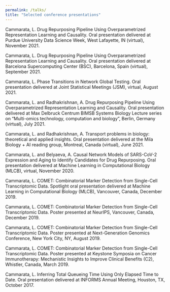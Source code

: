 ```yaml
---
permalink: /talks/
title: "Selected conference presentations"
---
```


Cammarata, L. Drug Repurposing Pipeline Using Overparametrized Representation Learning and Causality. Oral presentation delivered at Purdue University Data Science Week, West Lafayette, IN (virtual), November 2021.

Cammarata, L. Drug Repurposing Pipeline Using Overparametrized Representation Learning and Causality. Oral presentation delivered at Barcelona Supercomputing Center (BSC), Barcelona, Spain (virtual), September 2021.

Cammarata, L. Phase Transitions in Network Global Testing. Oral presentation delivered at Joint Statistical Meetings (JSM), virtual, August 2021.

Cammarata, L. and Radhakrishnan, A. Drug Repurposing Pipeline Using Overparametrized Representation Learning and Causality. Oral presentation delivered at Max Delbruck Centrum BIMSB Systems Biology Lecture series on “Multi-omics technology, computation and biology”, Berlin, Germany (virtual), July 2021.

Cammarata, L. and Radhakrishnan, A. Transport problems in biology: theoretical and applied insights. Oral presentation delivered at the Mila Biology + AI reading group, Montreal, Canada (virtual), June 2021.

Cammarata, L. and Belyaeva, A. Causal Network Models of SARS-CoV-2 Expression and Aging to Identify Candidates for Drug Repurposing. Oral presentation delivered at Machine Learning in Computational Biology (MLCB), virtual, November 2020.

Cammarata, L. COMET: Combinatorial Marker Detection from Single-Cell Transcriptomic Data. Spotlight oral presentation delivered at Machine Learning in Computational Biology (MLCB), Vancouver, Canada, December 2019.

Cammarata, L. COMET: Combinatorial Marker Detection from Single-Cell Transcriptomic Data. Poster presented at NeurIPS, Vancouver, Canada, December 2019.

Cammarata, L. COMET: Combinatorial Marker Detection from Single-Cell Transcriptomic Data. Poster presented at Next-Generation Genomics Conference, New York City, NY, August 2019.

Cammarata, L. COMET: Combinatorial Marker Detection from Single-Cell Transcriptomic Data. Poster presented at Keystone Symposia on Cancer Immunotherapy: Mechanistic Insights to Improve Clinical Benefits (C2), Whistler, Canada, March 2019.

Cammarata, L. Inferring Total Queueing Time Using Only Elapsed Time to Date. Oral presentation delivered at INFORMS Annual Meeting, Houston, TX, October 2017.
